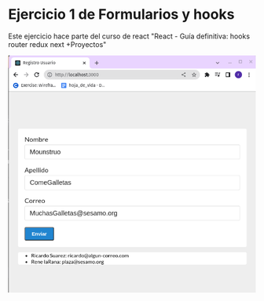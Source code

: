 # Ejercicio 1 de Formularios y hooks

Este ejercicio hace parte del curso de react "React - Guía definitiva: hooks router redux next +Proyectos"

![Screenshot](https://github.com/Ricardo-Suarez-Chacon/gestor-usuarios/blob/master/Screenshot%20from%202023-01-21%2010-12-33.png)

